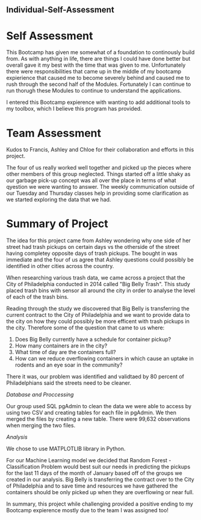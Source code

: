 ## Individual-Self-Assessment

# Self Assessment

This Bootcamp has given me somewhat of a foundation to continously build from. As with anything in life, there are things I could have done better but overall gave it my best with the time that was given to me. Unfortunately there were responsibilities that came up in the middle of my bootcamp expierience that caused me to become severely behind and caused me to rush through the second half of the Modules. Fortunately I can continue to run thorugh these Modules to continue to understand the applications.


I entered this Bootcamp expierence with wanting to add additional tools to my toolbox, which I believe this program has provided.

# Team Assessment

Kudos to Francis, Ashley and Chloe for their collaboration and efforts in this project.

The four of us really worked well together and picked up the pieces where other members of this group neglected. Things started off a little shaky as our garbage pick-up concept was all over the place in terms of what qyestion we were wanting to answer. The weekly communication outside of our Tuesday and Thursday classes help in providing some clarification as we started exploring the data that we had.

# Summary of Project

The idea for this project came from Ashley wondering why one side of her street had trash pickups on certain days vs the otherside of the street having completey opposite days of trash pickups. The bought in was immediate and the four of us agree that Ashley questions could possibly be identified in other cities across the country.

When researching various trash data, we came across a project that the City of Philadelphia conducted in 2014 called "Big Belly Trash". This study placed trash bins with sensor all around the city in order to analyse the level of each of the trash bins.

Reading through the study we discovered that Big Belly is transferring the current contract to the City of Philadelphia and we want to provide data to the city on how they could possibly be more efficent with trash pickups in the city. Therefore some of the question that came to us where:

1. Does Big Belly currently have a schedule for container pickup?
2. How many containers are in the city?
3. What time of day are the containers full?
4. How can we reduce overflowing containers in which cause an uptake in rodents and an eye soar in the community?

There it was, our problem was identified and validtaed by 80 percent of Philadelphians said the streets need to be cleaner.

*Database and Proccessing*

Our group used SQL pgAdmin to clean the data we were able to access by using two CSV and creating tables for each file in pgAdmin. We then merged the files by creating a new table. There were 99,632 observations when merging the two files.

*Analysis*

We chose to use MATPLOTLIB library in Python.

For our Machine Learning model we decided that Random Forest - Classification Problem would best suit our needs in predicting the pickups for the last 11 days of the month of January based off of the groups we created in our analysis. Big Belly is transferring the contract over to the City of Philadelphia and to save time and resources we have gathered the containers should be only picked up when they are overflowing or near full. 

In summary, this project while challenging provided a positive ending to my Bootcamp expierence mostly due to the team I was assigned too!



